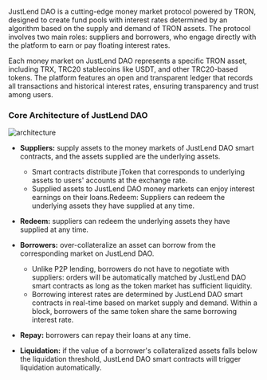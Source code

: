 JustLend DAO is a cutting-edge money market protocol powered by TRON, designed to create fund pools with interest rates determined by an algorithm based on the supply and demand of TRON assets. The protocol involves two main roles: suppliers and borrowers, who engage directly with the platform to earn or pay floating interest rates.

Each money market on JustLend DAO represents a specific TRON asset, including TRX, TRC20 stablecoins like USDT, and other TRC20-based tokens. The platform features an open and transparent ledger that records all transactions and historical interest rates, ensuring transparency and trust among users.
<br>

### **Core Architecture of JustLend DAO**

![architecture](https://raw.githubusercontent.com/justlend/justlend-docs/main/images/architecture.png)

* **Suppliers:** supply assets to the money markets of JustLend DAO smart contracts, and the assets supplied are the underlying assets.
    * Smart contracts distribute jToken that corresponds to underlying assets to users' accounts at the exchange rate.
    * Supplied assets to JustLend DAO money markets can enjoy interest earnings on their loans.Redeem: Suppliers can redeem the underlying assets they have supplied at any time.

* **Redeem:** suppliers can redeem the underlying assets they have supplied at any time.

* **Borrowers:** over-collateralize an asset can borrow from the corresponding market on JustLend DAO.
    * Unlike P2P lending, borrowers do not have to negotiate with suppliers: orders will be automatically matched by JustLend DAO smart contracts as long as the token market has sufficient liquidity.
    * Borrowing interest rates are determined by JustLend DAO smart contracts in real-time based on market supply and demand. Within a block, borrowers of the same token share the same borrowing interest rate.

* **Repay:** borrowers can repay their loans at any time.

* **Liquidation:** if the value of a borrower's collateralized assets falls below the liquidation threshold, JustLend DAO smart contracts will trigger liquidation automatically.



